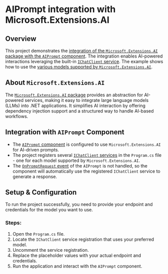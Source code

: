 # AIPrompt integration with Microsoft.Extensions.AI

## Overview

This project demonstrates the [integration of the `Microsoft.Extensions.AI` package with the `AIPrompt` component](https://www.telerik.com/blazor-ui/documentation/common-features/microsoft-extensions-ai-integration). The integration enables AI-powered interactions leveraging the built-in [`IChatClient` service](https://learn.microsoft.com/en-us/dotnet/api/microsoft.extensions.ai.ichatclient?view=net-9.0-pp). The example shows how to use the [various models supported by `Microsoft.Extensions.AI`](https://devblogs.microsoft.com/dotnet/introducing-microsoft-extensions-ai-preview/#chat). 

## About `Microsoft.Extensions.AI`

The [`Microsoft.Extensions.AI` package](https://learn.microsoft.com/en-us/dotnet/api/microsoft.extensions.ai?view=net-9.0-pp) provides an abstraction for AI-powered services, making it easy to integrate large language models (LLMs) into .NET applications. It simplifies AI interaction by offering dependency injection support and a structured way to handle AI-based workflows.

## Integration with `AIPrompt` Component

- The [`AIPrompt` component](https://www.telerik.com/blazor-ui/documentation/components/aiprompt/overview) is configured to use `Microsoft.Extensions.AI` for AI-driven prompts.
- The project registers several [`IChatClient` services](https://learn.microsoft.com/en-us/dotnet/api/microsoft.extensions.ai.ichatclient?view=net-9.0-pp) in the `Program.cs` file - one for each model supported by `Microsoft.Extensions.AI`.
- The [`OnPromptRequest` event](https://www.telerik.com/blazor-ui/documentation/components/aiprompt/events#onpromptrequest) of the `AIPrompt` is not handled, so the component will automatically use the registered `IChatClient` service to generate a response.

## Setup & Configuration

To run the project successfully, you need to provide your endpoint and credentials for the model you want to use.

### Steps:

1. Open the `Program.cs` file.
2. Locate the `IChatClient` service registration that uses your preferred model.
3. Uncomment the service registration.
3. Replace the placeholder values with your actual endpoint and credentials.
4. Run the application and interact with the `AIPrompt` component.

